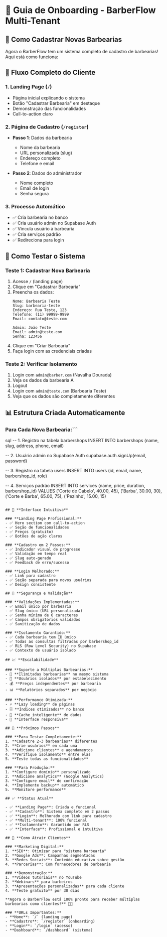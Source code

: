 # 🚀 Guia de Onboarding - BarberFlow Multi-Tenant

## 🎯 **Como Cadastrar Novas Barbearias**

Agora o BarberFlow tem um sistema completo de cadastro de barbearias! Aqui está como funciona:

## 📱 **Fluxo Completo do Cliente**

### **1. Landing Page (`/`)**
- Página inicial explicando o sistema
- Botão "Cadastrar Barbearia" em destaque
- Demonstração das funcionalidades
- Call-to-action claro

### **2. Página de Cadastro (`/register`)**
- **Passo 1**: Dados da barbearia
  - Nome da barbearia
  - URL personalizada (slug)
  - Endereço completo
  - Telefone e email
  
- **Passo 2**: Dados do administrador
  - Nome completo
  - Email de login
  - Senha segura

### **3. Processo Automático**
- ✅ Cria barbearia no banco
- ✅ Cria usuário admin no Supabase Auth
- ✅ Vincula usuário à barbearia
- ✅ Cria serviços padrão
- ✅ Redireciona para login

## 🔧 **Como Testar o Sistema**

### **Teste 1: Cadastrar Nova Barbearia**
1. Acesse `/` (landing page)
2. Clique em "Cadastrar Barbearia"
3. Preencha os dados:
   ```
   Nome: Barbearia Teste
   Slug: barbearia-teste
   Endereço: Rua Teste, 123
   Telefone: (11) 99999-9999
   Email: contato@teste.com
   
   Admin: João Teste
   Email: admin@teste.com
   Senha: 123456
   ```
4. Clique em "Criar Barbearia"
5. Faça login com as credenciais criadas

### **Teste 2: Verificar Isolamento**
1. Login com `admin@barber.com` (Navalha Dourada)
2. Veja os dados da barbearia A
3. Logout
4. Login com `admin@teste.com` (Barbearia Teste)
5. Veja que os dados são completamente diferentes

## 📊 **Estrutura Criada Automaticamente**

### **Para Cada Nova Barbearia:**```
sql
-- 1. Registro na tabela barbershops
INSERT INTO barbershops (name, slug, address, phone, email)

-- 2. Usuário admin no Supabase Auth
supabase.auth.signUp(email, password)

-- 3. Registro na tabela users
INSERT INTO users (id, email, name, barbershop_id, role)

-- 4. Serviços padrão
INSERT INTO services (name, price, duration, barbershop_id)
VALUES 
  ('Corte de Cabelo', 40.00, 45),
  ('Barba', 30.00, 30),
  ('Corte e Barba', 65.00, 75),
  ('Pezinho', 15.00, 15)
```

## 🎨 **Interface Intuitiva**

### **Landing Page Profissional:**
- ✅ Hero section com call-to-action
- ✅ Seção de funcionalidades
- ✅ Preços (gratuito)
- ✅ Botões de ação claros

### **Cadastro em 2 Passos:**
- ✅ Indicador visual de progresso
- ✅ Validação em tempo real
- ✅ Slug auto-gerado
- ✅ Feedback de erro/sucesso

### **Login Melhorado:**
- ✅ Link para cadastro
- ✅ Seção separada para novos usuários
- ✅ Design consistente

## 🔐 **Segurança e Validação**

### **Validações Implementadas:**
- ✅ Email único por barbearia
- ✅ Slug único (URL personalizada)
- ✅ Senha mínima de 6 caracteres
- ✅ Campos obrigatórios validados
- ✅ Sanitização de dados

### **Isolamento Garantido:**
- ✅ Cada barbearia tem ID único
- ✅ Todas as consultas filtradas por barbershop_id
- ✅ RLS (Row Level Security) no Supabase
- ✅ Contexto de usuário isolado

## 📈 **Escalabilidade**

### **Suporte a Múltiplas Barbearias:**
- 🏢 **Ilimitadas barbearias** no mesmo sistema
- 👥 **Usuários isolados** por estabelecimento
- 💰 **Preços independentes** por barbearia
- 📊 **Relatórios separados** por negócio

### **Performance Otimizada:**
- ⚡ **Lazy loading** de páginas
- 🗄️ **Índices otimizados** no banco
- 🔄 **Cache inteligente** de dados
- 📱 **Interface responsiva**

## 🎯 **Próximos Passos**

### **Para Testar Completamente:**
1. **Cadastre 2-3 barbearias** diferentes
2. **Crie usuários** em cada uma
3. **Adicione clientes** e agendamentos
4. **Verifique isolamento** entre elas
5. **Teste todas as funcionalidades**

### **Para Produção:**
1. **Configure domínio** personalizado
2. **Adicione analytics** (Google Analytics)
3. **Configure email** de confirmação
4. **Implemente backup** automático
5. **Monitore performance**

## ✅ **Status Atual**

- ✅ **Landing Page**: Criada e funcional
- ✅ **Cadastro**: Sistema completo em 2 passos
- ✅ **Login**: Melhorado com link para cadastro
- ✅ **Multi-tenant**: 100% funcional
- ✅ **Isolamento**: Garantido por RLS
- ✅ **Interface**: Profissional e intuitiva

## 🚀 **Como Atrair Clientes**

### **Marketing Digital:**
1. **SEO**: Otimizar para "sistema barbearia"
2. **Google Ads**: Campanhas segmentadas
3. **Redes Sociais**: Conteúdo educativo sobre gestão
4. **Parcerias**: Com fornecedores de barbearia

### **Demonstração:**
1. **Vídeos tutoriais** no YouTube
2. **Webinars** para barbeiros
3. **Apresentações personalizadas** para cada cliente
4. **Teste gratuito** por 30 dias

**Agora o BarberFlow está 100% pronto para receber múltiplas barbearias como clientes!** 🏢✨

### **URLs Importantes:**
- **Home**: `/` (landing page)
- **Cadastro**: `/register` (onboarding)
- **Login**: `/login` (acesso)
- **Dashboard**: `/dashboard` (sistema)